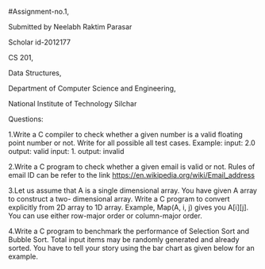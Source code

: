 #Assignment-no.1,

Submitted by Neelabh Raktim Parasar

Scholar id-2012177

CS 201,

Data Structures,

Department of Computer Science and Engineering,

National Institute of Technology Silchar

Questions:

1.Write a C compiler to check whether a given number is a valid floating point number or not. Write for all possible all test cases. 
Example: input: 2.0 output: valid input: 1. output: invalid

2.Write a C program to check whether a given email is valid or not. 
Rules of email ID can be refer to the link https://en.wikipedia.org/wiki/Email_address

3.Let us assume that A is a single dimensional array. You have given A array to construct a two- dimensional array.
Write a C program to convert explicitly from 2D array to 1D array. Example, Map(A, i, j) gives you A[i][j].
You can use either row-major order or column-major order.

4.Write a C program to benchmark the performance of Selection Sort and Bubble Sort. Total input items may be randomly generated and already sorted. 
You have to tell your story using the bar chart as given below for an example.
